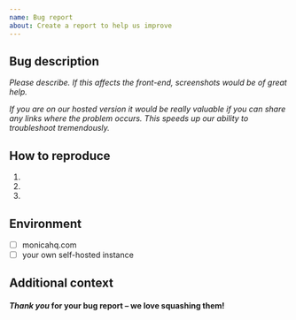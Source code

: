 ```yaml
---
name: Bug report
about: Create a report to help us improve
---
```


## Bug description

_Please describe._
_If this affects the front-end, screenshots would be of great help._

_If you are on our hosted version it would be really valuable if you can share any links where the problem occurs. This speeds up our ability to troubleshoot tremendously._

## How to reproduce

1.
2.
3.

## Environment

- [ ] monicahq.com
- [ ] your own self-hosted instance

## Additional context

#### _Thank you_ for your bug report – we love squashing them!
